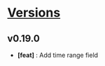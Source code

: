 # [Versions](https://github.com/Tracktor/treege/releases)

## v0.19.0
- **[feat]** : Add time range field
